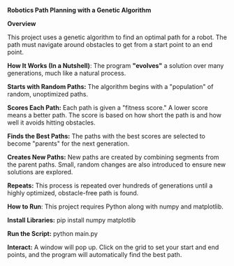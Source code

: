 **Robotics Path Planning with a Genetic Algorithm**

**Overview**

This project uses a genetic algorithm to find an optimal path for a robot. The path must navigate around obstacles to get from a start point to an end point.

**How It Works (In a Nutshell)**: 
The program **"evolves"** a solution over many generations, much like a natural process.

**Starts with Random Paths:** The algorithm begins with a "population" of random, unoptimized paths.

**Scores Each Path:** Each path is given a "fitness score." A lower score means a better path. The score is based on how short the path is and how well it avoids hitting obstacles.

**Finds the Best Paths:** The paths with the best scores are selected to become "parents" for the next generation.

**Creates New Paths:** New paths are created by combining segments from the parent paths. Small, random changes are also introduced to ensure new solutions are explored.

**Repeats:** This process is repeated over hundreds of generations until a highly optimized, obstacle-free path is found.

**How to Run**: 
This project requires Python along with numpy and matplotlib.

**Install Libraries:**
pip install numpy matplotlib

**Run the Script:**
python main.py

**Interact:** A window will pop up. Click on the grid to set your start and end points, and the program will automatically find the best path.
